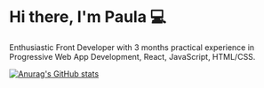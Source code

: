 # Hi there, I'm Paula 💻
Enthusiastic Front Developer with 3 months practical experience in Progressive Web App Development, React, JavaScript, HTML/CSS. 

[![Anurag's GitHub stats](https://github-readme-stats.vercel.app/api?username=paulasilvadev)](https://github.com/paulasilvadev/github-readme-stats)

